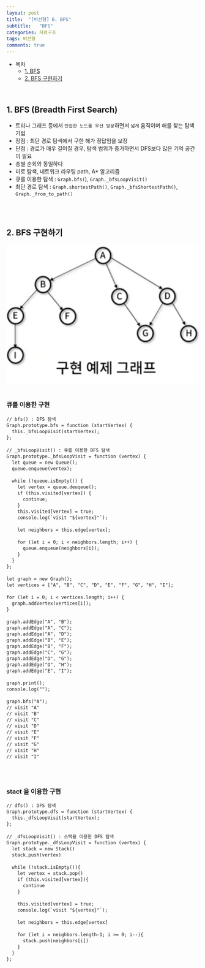 ```yaml
---
layout: post
title:  "[비선형] 6. BFS"
subtitle:   "BFS"
categories: 자료구조
tags: 비선형
comments: true
---
```


- 목차
  - [1. BFS](#)
  - [2. BFS 구현하기](#)

<br>

## 1. BFS (Breadth First Search)
- 트리나 그래프 등에서 `인접한 노드를 우선 방문`하면서 `넓게` 움직이며 해를 찾는 탐색 기법
- 장점 : 최단 경로 탐색에서 구한 해가 정답임을 보장
- 단점 : 경로가 매우 길어질 경우, 탐색 범위가 증가하면서 DFS보다 많은 기억 공간이 필요
- 층별 순회와 동일하다
- 미로 탐색, 네트워크 라우팅 path, A* 알고리즘
- 큐를 이용한 탐색 : `Graph.bfs(`), `Graph._bfsLoopVisit()`
- 최단 경로 탐색 : `Graph.shortestPath()`, `Graph._bfsShortestPath()`, `Graph._from_to_path()`


<br><br>

## 2. BFS 구현하기

![그래프](/assets/img/study/그래프.png)<br><br>

### 큐를 이용한 구현

````
// bfs() : DFS 탐색
Graph.prototype.bfs = function (startVertex) {
  this._bfsLoopVisit(startVertex);
};

// _bfsLoopVisit() : 큐를 이용한 BFS 탐색
Graph.prototype._bfsLoopVisit = function (vertex) {
  let queue = new Queue();
  queue.enqueue(vertex);

  while (!queue.isEmpty()) {
    let vertex = queue.deuqeue();
    if (this.visited[vertex]) {
      continue;
    }
    this.visited[vertex] = true;
    console.log(`visit "${vertex}"`);

    let neighbors = this.edge[vertex];

    for (let i = 0; i < neighbors.length; i++) {
      queue.enqueue(neighbors[i]);
    }
  }
};

let graph = new Graph();
let vertices = ["A", "B", "C", "D", "E", "F", "G", "H", "I"];

for (let i = 0; i < vertices.length; i++) {
  graph.addVertex(vertices[i]);
}

graph.addEdge("A", "B");
graph.addEdge("A", "C");
graph.addEdge("A", "D");
graph.addEdge("B", "E");
graph.addEdge("B", "F");
graph.addEdge("C", "G");
graph.addEdge("D", "G");
graph.addEdge("D", "H");
graph.addEdge("E", "I");

graph.print();
console.log("");

graph.bfs("A");
// visit "A"
// visit "B"
// visit "C"
// visit "D"
// visit "E"
// visit "F"
// visit "G"
// visit "H"
// visit "I"

````

<br><br>

### stact 을 이용한 구현

```
// dfs() : DFS 탐색
Graph.prototype.dfs = function (startVertex) {
  this._dfsLoopVisit(startVertex);
};

// _dfsLoopVisit() : 스택을 이용한 DFS 탐색
Graph.prototype._dfsLoopVisit = function (vertex) {
  let stack = new Stack()
  stack.push(vertex)

  while (!stack.isEmpty()){
    let vertex = stack.pop()
    if (this.visited[vertex]){
      continue
    }

    this.visited[vertex] = true;
    console.log(`visit "${vertex}"`);
  
    let neighbors = this.edge[vertex]
  
    for (let i = neighbors.length-1; i >= 0; i--){
      stack.push(neighbors[i])
    }
  }
};
```